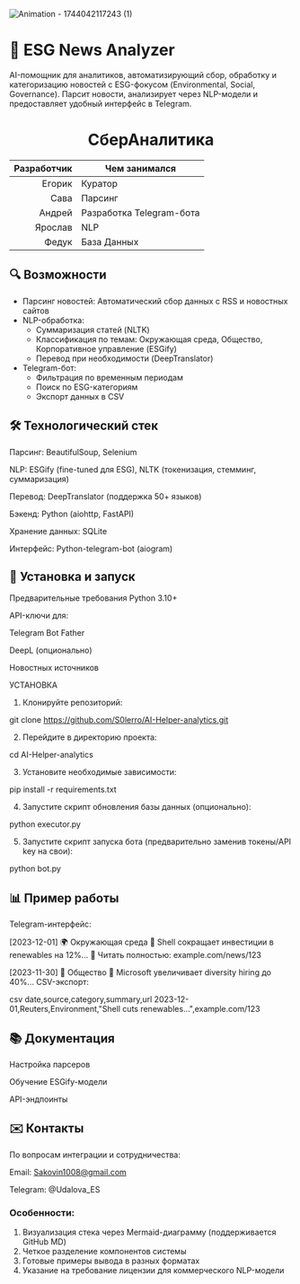 

![Animation - 1744042117243 (1)](https://github.com/user-attachments/assets/33c1fd93-b799-4316-92a7-c78047a21468)

# 🌱 ESG News Analyzer

AI-помощник для аналитиков, автоматизирующий сбор, обработку и категоризацию новостей с ESG-фокусом (Environmental, Social, Governance). Парсит новости, анализирует через NLP-модели и предоставляет удобный интерфейс в Telegram.



<h1 align=center>СберАналитика</h1>

| Разработчик | Чем занимался |
|-----:|---------------|
|     Егорик| Куратор              |
|     Сава| Парсинг              |
|     Андрей| Разработка Telegram-бота               |
|     Ярослав| NLP     |
|     Федук| База Данных     |


## 🔍 Возможности

- Парсинг новостей: Автоматический сбор данных с RSS и новостных сайтов
- NLP-обработка:
  - Суммаризация статей (NLTK)
  - Классификация по темам: Окружающая среда, Общество, Корпоративное управление (ESGify)
  - Перевод при необходимости (DeepTranslator)
- Telegram-бот:
  - Фильтрация по временным периодам
  - Поиск по ESG-категориям
  - Экспорт данных в CSV

## 🛠 Технологический стек


Парсинг: BeautifulSoup, Selenium

NLP: ESGify (fine-tuned для ESG), NLTK (токенизация, стемминг, суммаризация)

Перевод: DeepTranslator (поддержка 50+ языков)

Бэкенд: Python (aiohttp, FastAPI)

Хранение данных: SQLite

Интерфейс: Python-telegram-bot (aiogram)

## 🚀 Установка и запуск
Предварительные требования
Python 3.10+

API-ключи для:

Telegram Bot Father

DeepL (опционально)

Новостных источников

УСТАНОВКА

1. Клонируйте репозиторий:​

git clone https://github.com/S0lerro/AI-Helper-analytics.git

2. Перейдите в директорию проекта:​

cd AI-Helper-analytics

3. Установите необходимые зависимости:​

pip install -r requirements.txt

4. Запустите скрипт обновления базы данных (опционально):

python executor.py

5. Запустите скрипт запуска бота (предварительно заменив токены/API key на свои):

python bot.py

## 📊 Пример работы
Telegram-интерфейс:

[2023-12-01] 🌍 Окружающая среда
📌 Shell сокращает инвестиции в renewables на 12%...
🔗 Читать полностью: example.com/news/123

[2023-11-30] 👥 Общество
📌 Microsoft увеличивает diversity hiring до 40%...
CSV-экспорт:

csv
date,source,category,summary,url
2023-12-01,Reuters,Environment,"Shell cuts renewables...",example.com/123
## 📚 Документация
Настройка парсеров

Обучение ESGify-модели

API-эндпоинты

## ✉️ Контакты
По вопросам интеграции и сотрудничества:

Email: Sakovin1008@gmail.com

Telegram: @Udalova_ES


### Особенности:
1. Визуализация стека через Mermaid-диаграмму (поддерживается GitHub MD)
2. Четкое разделение компонентов системы
3. Готовые примеры вывода в разных форматах
4. Указание на требование лицензии для коммерческого NLP-модели
